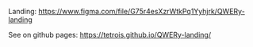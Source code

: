 Landing: https://www.figma.com/file/G75r4esXzrWtkPq1Yyhjrk/QWERy-landing

See on github pages: https://tetrois.github.io/QWERy-landing/